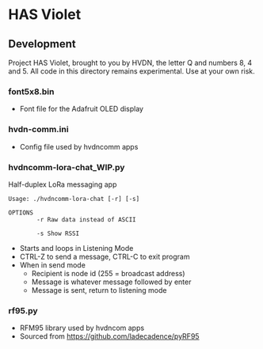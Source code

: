 # HAS Violet

## Development

Project HAS Violet, brought to you by HVDN, the letter Q and numbers 8, 4 and 5. 
All code in this directory remains experimental. Use at your own risk.

### font5x8.bin
* Font file for the Adafruit OLED display

### hvdn-comm.ini
* Config file used by hvdncomm apps

### hvdncomm-lora-chat_WIP.py
  Half-duplex LoRa messaging app
  
  ```
  Usage: ./hvdncomm-lora-chat [-r] [-s]

  OPTIONS
          -r Raw data instead of ASCII

          -s Show RSSI
  ```
  * Starts and loops in Listening Mode
  * CTRL-Z to send a message, CTRL-C to exit program
  * When in send mode
    * Recipient is node id (255 = broadcast address)
    * Message is whatever message followed by enter
    * Message is sent, return to listening mode

### rf95.py
* RFM95 library used by hvdncom apps
* Sourced from https://github.com/ladecadence/pyRF95

